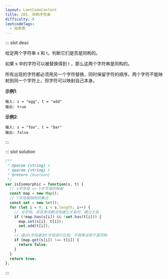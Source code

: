```yaml
---
layout: LeetCodeContent
title: 205. 同构字符串
difficulty: 0
leetcodeTags:
  - 哈希表
---
```



::: slot desc

给定两个字符串 s 和 t，判断它们是否是同构的。

如果 s 中的字符可以被替换得到 t ，那么这两个字符串是同构的。

所有出现的字符都必须用另一个字符替换，同时保留字符的顺序。两个字符不能映射到同一个字符上，但字符可以映射自己本身。

**示例1**:

```
输入: s = "egg", t = "add"
输出: true
```
**示例2**:

```
输入: s = "foo", t = "bar"
输出: false
```
:::


::: slot solution

```javascript
/**
 * @param {string} s
 * @param {string} t
 * @return {boolean}
 */
var isIsomorphic = function(s, t) {
  // s中字母 => t中字母的映射
  const map = new Map();
  // t字母被映射的集合
  const set = new Set();
  for (let i = 0; i < s.length; i++) {
    // 当字母、非空单词都没有建立关系时，建立关系
    if (!map.has(s[i]) && !set.has(t[i])) {
      map.set(s[i], t[i]);
      set.add(t[i]);
    } 
    // 通过s字母拿到t字母进行比较，不相等说明不是同构
    if (map.get(s[i]) !== t[i]) {
      return false;
    }
  }
  return true;
};
```

:::